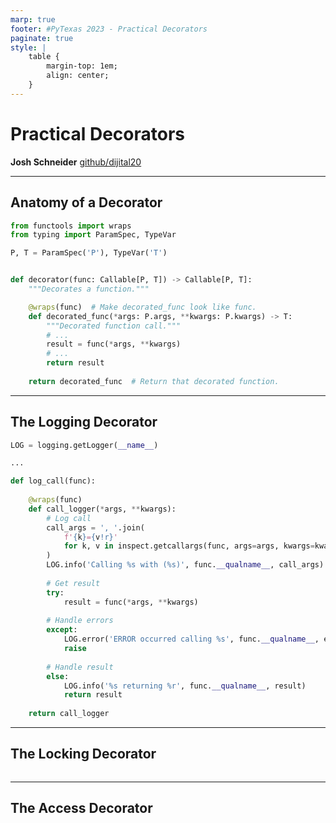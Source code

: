 ```yaml
---
marp: true
footer: #PyTexas 2023 - Practical Decorators
paginate: true
style: |
    table {
        margin-top: 1em;
        align: center;
    }
---
```


# Practical Decorators

**Josh Schneider**
[github/dijital20](https://github.com/dijital20)

<!-- 
_class: invert 
_footer: ""
_paginate: false
-->

---

## Anatomy of a Decorator

```python
from functools import wraps
from typing import ParamSpec, TypeVar

P, T = ParamSpec('P'), TypeVar('T')


def decorator(func: Callable[P, T]) -> Callable[P, T]:
    """Decorates a function."""

    @wraps(func)  # Make decorated_func look like func.
    def decorated_func(*args: P.args, **kwargs: P.kwargs) -> T:
        """Decorated function call."""
        # ...
        result = func(*args, **kwargs)
        # ...
        return result
    
    return decorated_func  # Return that decorated function.
```

---

## The Logging Decorator

```python
LOG = logging.getLogger(__name__)

...

def log_call(func):
    
    @wraps(func)
    def call_logger(*args, **kwargs):
        # Log call
        call_args = ', '.join(
            f'{k}={v!r}' 
            for k, v in inspect.getcallargs(func, args=args, kwargs=kwargs).items()
        )
        LOG.info('Calling %s with (%s)', func.__qualname__, call_args)
        
        # Get result
        try:
            result = func(*args, **kwargs)
        
        # Handle errors
        except:
            LOG.error('ERROR occurred calling %s', func.__qualname__, exc_info=True)
            raise
        
        # Handle result
        else:
            LOG.info('%s returning %r', func.__qualname__, result)
            return result
    
    return call_logger
```

---

## The Locking Decorator

```python

```

---

## The Access Decorator

```python

```
